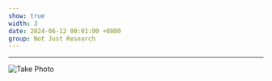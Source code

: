 ```yaml
---
show: true
width: 3
date: 2024-06-12 00:01:00 +0800
group: Not Just Research
---
```

---
<div>
    <img data-src="{{ 'assets/images/etc/2.jpg' | relative_url }}" class="lazy w-100 rounded" src="{{ '/assets/images/etc/2.jpg' | relative_url }}" data-toggle="tooltip" data-placement="top" title="Take Photo">
</div>
